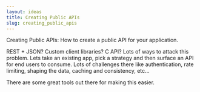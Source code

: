```yaml
---
layout: ideas
title: Creating Public APIs
slug: creating_public_apis
---
```

Creating Public APIs: How to create a public API for your application. 

REST + JSON? Custom client libraries? C API? Lots of ways to attack this problem. Lets take an existing app, pick a strategy and then surface an API for end users to consume. Lots of challenges there like authentication, rate limiting, shaping the data, caching and consistency, etc... 

There are some great tools out there for making this easier.
